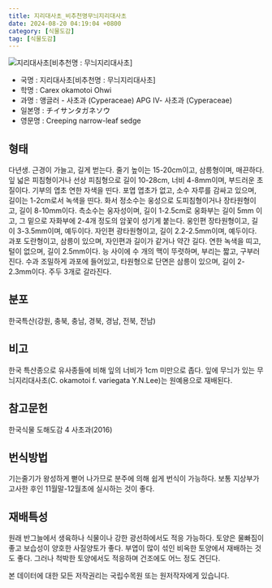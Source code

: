 ```yaml
---
title: 지리대사초_비추천명무늬지리대사초
date: 2024-08-20 04:19:04 +0800
category: [식물도감]
tag: [식물도감]
---
```




![지리대사초[비추천명 : 무늬지리대사초]](/fileUpload/plants/basic/illustration/33507_illustration_th2.jpg)
- 국명 : 지리대사초[비추천명 : 무늬지리대사초]
- 학명 : Carex okamotoi Ohwi
- 과명 : 앵글러 - 사초과 (Cyperaceae) APG Ⅳ- 사초과 (Cyperaceae)
- 일본명 : チイサンタガネソウ
- 영문명 : Creeping narrow-leaf sedge


## 형태
다년생. 근경이 가늘고, 길게 벋는다. 줄기 높이는 15-20cm이고, 삼릉형이며, 매끈하다. 잎 넓은 피침형이거나 선상 피침형으로 길이 10-28cm, 너비 4-8mm이며, 부드러운 초질이다. 기부의 엽초 연한 자색을 띤다. 포엽 엽초가 없고, 소수 자루를 감싸고 있으며, 길이는 1-2cm로서 녹색을 띤다. 화서 정소수는 웅성으로 도피침형이거나 장타원형이고, 길이 8-10mm이다. 측소수는 웅자성이며, 길이 1-2.5cm로 웅화부는 길이 5mm 이고, 그 밑으로 자화부에 2-4개 정도의 암꽃이 성기게 붙는다. 웅인편 장타원형이고, 길이 3-3.5mm이며, 예두이다. 자인편 광타원형이고, 길이 2.2-2.5mm이며, 예두이다. 과포 도란형이고, 삼릉이 있으며, 자인편과 길이가 같거나 약간 길다. 연한 녹색을 띠고, 털이 없으며, 길이 2.5mm이다. 능 사이에 수 개의 맥이 뚜렷하며, 부리는 짧고, 구부러진다. 수과 조밀하게 과포에 들어있고, 타원형으로 단면은 삼릉이 있으며, 길이 2-2.3mm이다. 주두 3개로 갈라진다.
## 분포
한국특산(강원, 충북, 충남, 경북, 경남, 전북, 전남)
## 비고
한국 특산종으로 유사종들에 비해 잎의 너비가 1cm 미만으로 좁다. 잎에 무늬가 있는 무늬지리대사초(C. okamotoi f. variegata Y.N.Lee)는 원예용으로 재배된다.
## 참고문헌
한국식물 도해도감 4 사초과(2016)
## 번식방법
기는줄기가 왕성하게 뻗어 나가므로 분주에 의해 쉽게 번식이 가능하다. 보통 지상부가 고사한 후인 11월말-12월초에 실시하는 것이 좋다.
## 재배특성
원래 반그늘에서 생육하나 식물이나 강한 광선하에서도 적응 가능하다. 토양은 물빠짐이 좋고 보습성이 양호한 사질양토가 좋다. 부엽이 많이 섞인 비옥한 토양에서 재배하는 것도 좋다. 그러나 척박한 토양에서도 적응하며 건조에도 어느 정도 견딘다.






본 데이터에 대한 모든 저작권리는 국립수목원 또는 원저작자에게 있습니다.
